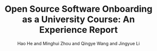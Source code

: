 ---
author: Hao He and Minghui Zhou and Qingye Wang and Jingyue Li
doi: 10.1109/ICSE-SEET58685.2023.00037
pages: ''
proceeding: "Software Engineering Education and Training Track of The 2023 IEEE/ACM 45th International Conference on Software Engineering"
timestamp: Tue, 22 Jan 2023 01:00:00 +0200
title: 'Open Source Software Onboarding as a University Course: An Experience Report'
year: '2023'
---